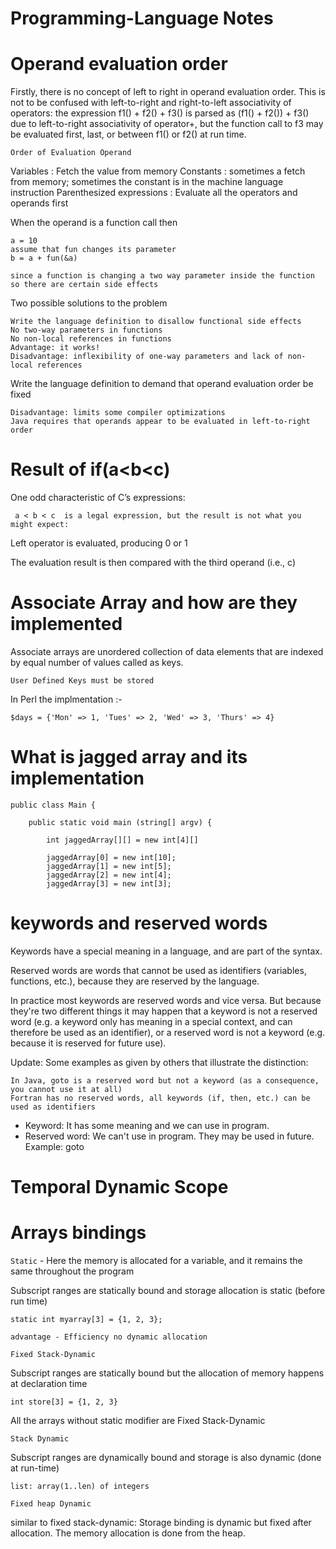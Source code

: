 # Programming-Language Notes

# Operand evaluation order

Firstly, there is no concept of left to right in operand evaluation order. This is not to be confused with left-to-right and right-to-left associativity of operators: the expression f1() + f2() + f3() is parsed as (f1() + f2()) + f3() due to left-to-right associativity of operator+, but the function call to f3 may be evaluated first, last, or between f1() or f2() at run time. 

`Order of Evaluation Operand` 

Variables : Fetch the value from memory
Constants : sometimes a fetch from memory; sometimes the constant is in the machine language instruction
Parenthesized expressions : Evaluate all the operators and operands first

When the operand is a function call then 

    a = 10
    assume that fun changes its parameter
    b = a + fun(&a)
    
    since a function is changing a two way parameter inside the function so there are certain side effects
    
Two possible solutions to the problem

    Write the language definition to disallow functional side effects
    No two-way parameters in functions
    No non-local references in functions
    Advantage: it works!
    Disadvantage: inflexibility of one-way parameters and lack of non-local references
    
Write the language definition to demand that operand evaluation order be fixed

    Disadvantage: limits some compiler optimizations
    Java requires that operands appear to be evaluated in left-to-right order
    
# Result of if(a<b<c)

One odd characteristic of C’s expressions:   
     
     a < b < c  is a legal expression, but the result is not what you might expect:
     
Left operator is evaluated, producing 0 or 1

The evaluation result is then compared with the third operand (i.e., c)

# Associate Array and how are they implemented

Associate arrays are unordered collection of data elements that are indexed by equal number of values called as keys.

    User Defined Keys must be stored
    
In Perl the implmentation :-

    $days = {'Mon' => 1, 'Tues' => 2, 'Wed' => 3, 'Thurs' => 4}

# What is jagged array and its implementation 

    public class Main {
    
        public static void main (string[] argv) {
        
            int jaggedArray[][] = new int[4][]
            
            jaggedArray[0] = new int[10];
            jaggedArray[1] = new int[5];
            jaggedArray[2] = new int[4];
            jaggedArray[3] = new int[3];

# keywords and reserved words

Keywords have a special meaning in a language, and are part of the syntax.

Reserved words are words that cannot be used as identifiers (variables, functions, etc.), because they are reserved by the language.

In practice most keywords are reserved words and vice versa. But because they're two different things it may happen that a keyword is not a reserved word (e.g. a keyword only has meaning in a special context, and can therefore be used as an identifier), or a reserved word is not a keyword (e.g. because it is reserved for future use).

Update: Some examples as given by others that illustrate the distinction:

    In Java, goto is a reserved word but not a keyword (as a consequence, you cannot use it at all)
    Fortran has no reserved words, all keywords (if, then, etc.) can be used as identifiers

* Keyword: It has some meaning and we can use in program.
* Reserved word: We can't use in program. They may be used in future. Example: goto

# Temporal Dynamic Scope


# Arrays bindings

`Static` - Here the memory is allocated for a variable, and it remains the same throughout the program

Subscript ranges are statically bound and storage allocation is static (before run time)

    static int myarray[3] = {1, 2, 3};
    
    advantage - Efficiency no dynamic allocation
    
`Fixed Stack-Dynamic`

Subscript ranges are statically bound but the allocation of memory happens at declaration time

    int store[3] = {1, 2, 3}

All the arrays without static modifier are Fixed Stack-Dynamic

`Stack Dynamic` 

Subscript ranges are dynamically bound and storage is also dynamic (done at run-time)

    list: array(1..len) of integers
    
`Fixed heap Dynamic`

similar to fixed stack-dynamic: Storage binding is dynamic but fixed after allocation. The memory allocation is done from the heap. 





            
            
    
    





























